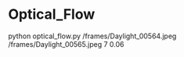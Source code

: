 # Optical_Flow
python optical_flow.py /frames/Daylight_00564.jpeg /frames/Daylight_00565.jpeg 7 0.06
